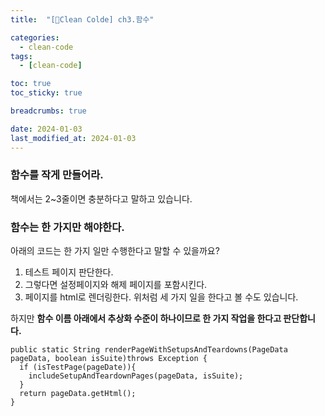 ```yaml
---
title:  "[Clean Colde] ch3.함수"

categories:
  - clean-code
tags:
  - [clean-code]

toc: true
toc_sticky: true

breadcrumbs: true

date: 2024-01-03
last_modified_at: 2024-01-03
---
```


### 함수를 작게 만들어라.
책에서는 2~3줄이면 충분하다고 말하고 있습니다.

### 함수는 한 가지만 해야한다.
아래의 코드는 한 가지 일만 수행한다고 말할 수 있을까요?
1. 테스트 페이지 판단한다.
2. 그렇다면 설정페이지와 해제 페이지를 포함시킨다.
3. 페이지를 html로 렌더링한다.
위처럼 세 가지 일을 한다고 볼 수도 있습니다.

하지만 **함수 이름 아래에서 추상화 수준이 하나이므로 한 가지 작업을 한다고 판단합니다.**
```
public static String renderPageWithSetupsAndTeardowns(PageData pageData, boolean isSuite)throws Exception {
  if (isTestPage(pageDate)){
    includeSetupAndTeardownPages(pageData, isSuite);
  }
  return pageData.getHtml();
}
```
